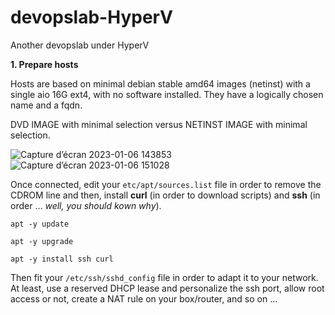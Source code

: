 # devopslab-HyperV
Another devopslab under HyperV

**1. Prepare hosts**

Hosts are based on minimal debian stable amd64 images (netinst) with a single aio 16G ext4, with no software installed. They have a logically chosen name and a fqdn.

DVD IMAGE with minimal selection versus NETINST IMAGE with minimal selection.

![Capture d’écran 2023-01-06 143853](https://user-images.githubusercontent.com/2384485/211023467-88f2619b-6968-45c9-a3a8-5bd1604550b2.png)![Capture d’écran 2023-01-06 151028](https://user-images.githubusercontent.com/2384485/211028863-cd75488c-8ce0-44ef-8895-e67cd930d5bb.png)


Once connected, edit your `etc/apt/sources.list` file in order to remove the CDROM line and then, install **curl** (in order to download scripts) and **ssh** (in order ... *well, you should kown why*).

`apt -y update`

`apt -y upgrade`

`apt -y install ssh curl`  

Then fit your `/etc/ssh/sshd_config` file in order to adapt it to your network. At least, use a reserved DHCP lease and personalize the ssh port, allow root access or not, create a NAT rule on your box/router, and so on ...
